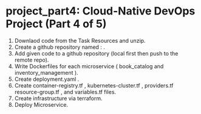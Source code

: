 # project_part4: Cloud-Native DevOps Project (Part 4 of 5)

1. Downlaod code from the Task Resources and unzip.
2. Create a github repository named : <your-name-sit722-part4> .
3. Add given code to a github repository (local first then push to the remote
repo).
4. Write Dockerfiles for each microservice ( book_catalog and
inventory_management ).
5. Create deployment.yaml .
6. Create container-registry.tf , kubernetes-cluster.tf , providers.tf
resource-group.tf , and variables.tf files.
7. Create infrastructure via terraform.
8. Deploy Microservice.